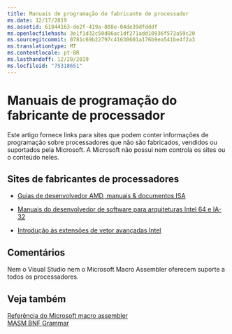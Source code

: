 ```yaml
---
title: Manuais de programação do fabricante de processador
ms.date: 12/17/2019
ms.assetid: 61844163-de2f-419a-808e-04de39dfdddf
ms.openlocfilehash: 3e1f1d32c50d86ac1df271add10936f572a59c20
ms.sourcegitcommit: 0781c69b22797c41630601a176b9ea541be4f2a3
ms.translationtype: MT
ms.contentlocale: pt-BR
ms.lasthandoff: 12/20/2019
ms.locfileid: "75318651"
---
```

# <a name="processor-manufacturer-programming-manuals"></a>Manuais de programação do fabricante de processador

Este artigo fornece links para sites que podem conter informações de programação sobre processadores que não são fabricados, vendidos ou suportados pela Microsoft. A Microsoft não possui nem controla os sites ou o conteúdo neles.

## <a name="processor-manufacturer-websites"></a>Sites de fabricantes de processadores

- [Guias de desenvolvedor AMD, manuais & documentos ISA](https://developer.amd.com/resources/developer-guides-manuals/)

- [Manuais do desenvolvedor de software para arquiteturas Intel 64 e IA-32](https://software.intel.com/articles/intel-sdm)

- [Introdução às extensões de vetor avançadas Intel](https://software.intel.com/articles/introduction-to-intel-advanced-vector-extensions)

## <a name="remarks"></a>Comentários

Nem o Visual Studio nem o Microsoft Macro Assembler oferecem suporte a todos os processadores.

## <a name="see-also"></a>Veja também

[Referência do Microsoft macro assembler](microsoft-macro-assembler-reference.md)\
[MASM BNF Grammar](masm-bnf-grammar.md)
